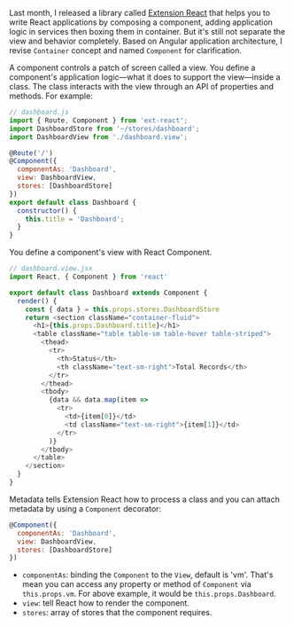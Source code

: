 Last month, I released a library called [Extension React](https://npmjs.org/package/ext-react) that helps you to write React applications by composing a component, adding application logic in services then boxing them in container. But it's still not separate the view and behavior completely. Based on Angular application architecture, I revise `Container` concept and named `Component` for clarification.

A component controls a patch of screen called a view. You define a component's application logic—what it does to support the view—inside a class. The class interacts with the view through an API of properties and methods. For example:

```js
// dashboard.js
import { Route, Component } from 'ext-react';
import DashboardStore from '~/stores/dashboard';
import DashboardView from './dashboard.view';

@Route('/')
@Component({
  componentAs: 'Dashboard',
  view: DashboardView,
  stores: [DashboardStore]
})
export default class Dashboard {
  constructor() {
    this.title = 'Dashboard';
  }
}
```

You define a component's view with React Component.

```js
// dashboard.view.jsx
import React, { Component } from 'react'

export default class Dashboard extends Component {
  render() {
    const { data } = this.props.stores.DashboardStore
    return <section className="container-fluid">
      <h1>{this.props.Dashboard.title}</h1>
      <table className="table table-sm table-hover table-striped">
        <thead>
          <tr>
            <th>Status</th>
            <th className="text-sm-right">Total Records</th>
          </tr>
        </thead>
        <tbody>
          {data && data.map(item =>
            <tr>
              <td>{item[0]}</td>
              <td className="text-sm-right">{item[1]}</td>
            </tr>
          )}
        </tbody>
      </table>
    </section>
  }
}
```

Metadata tells Extension React how to process a class and you can attach metadata by using a `Component` decorator:

```js
@Component({
  componentAs: 'Dashboard',
  view: DashboardView,
  stores: [DashboardStore]
})
```

 * `componentAs`: binding the `Component` to the `View`, default is 'vm'. That's mean you can access any property or method of `Component` via `this.props.vm`. For above example, it would be `this.props.Dashboard`.
 * `view`: tell React how to render the component.
 * `stores`: array of stores that the component requires.